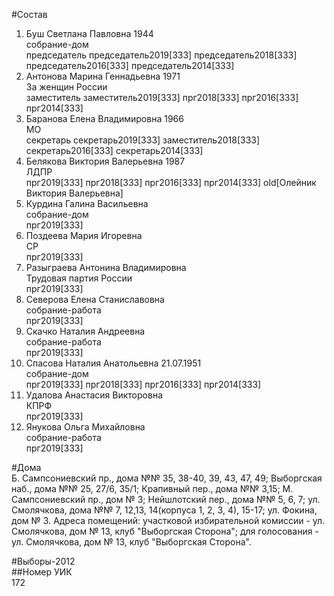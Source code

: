 #Состав  
1. Буш Светлана Павловна 1944  
    собрание-дом  
    председатель председатель2019[333] председатель2018[333] председатель2016[333] председатель2014[333]  
2. Антонова Марина Геннадьевна 1971  
    За женщин России  
    заместитель заместитель2019[333] прг2018[333] прг2016[333] прг2014[333]  
3. Баранова Елена Владимировна 1966  
    МО  
    секретарь секретарь2019[333] заместитель2018[333] секретарь2016[333] секретарь2014[333]  
4. Белякова Виктория Валерьевна 1987  
    ЛДПР  
    прг2019[333] прг2018[333] прг2016[333] прг2014[333] old[Олейник Виктория Валерьевна]  
5. Курдина Галина Васильевна  
    собрание-дом  
    прг2019[333]  
6. Поздеева Мария Игоревна  
    СР  
    прг2019[333]  
7. Разыграева Антонина Владимировна  
    Трудовая партия России  
    прг2019[333]  
8. Северова Елена Станиславовна  
    собрание-работа  
    прг2019[333]  
9. Скачко Наталия Андреевна  
    собрание-работа  
    прг2019[333]  
10. Спасова Наталия Анатольевна 21.07.1951  
    собрание-дом  
    прг2019[333] прг2018[333] прг2016[333] прг2014[333]  
11. Удалова Анастасия Викторовна  
    КПРФ  
    прг2019[333]  
12. Янукова Ольга Михайловна  
    собрание-работа  
    прг2019[333]  
  
#Дома  
Б. Сампсониевский пр., дома №№ 35, 38-40, 39, 43, 47, 49; Выборгская наб., дома №№ 25, 27/6, 35/1; Крапивный пер., дома №№ 3,15; М. Сампсониевский пр., дом № 3; Нейшлотский пер., дома №№ 5, 6, 7; ул. Смолячкова, дома №№ 7, 12,13, 14(корпуса 1, 2, 3, 4), 15-17; ул. Фокина, дом № 3. Адреса помещений: участковой избирательной комиссии - ул. Смолячкова, дом № 13, клуб "Выборгская Сторона"; для голосования - ул. Смолячкова, дом № 13, клуб "Выборгская Сторона".  
  
#Выборы-2012  
##Номер УИК  
172  

